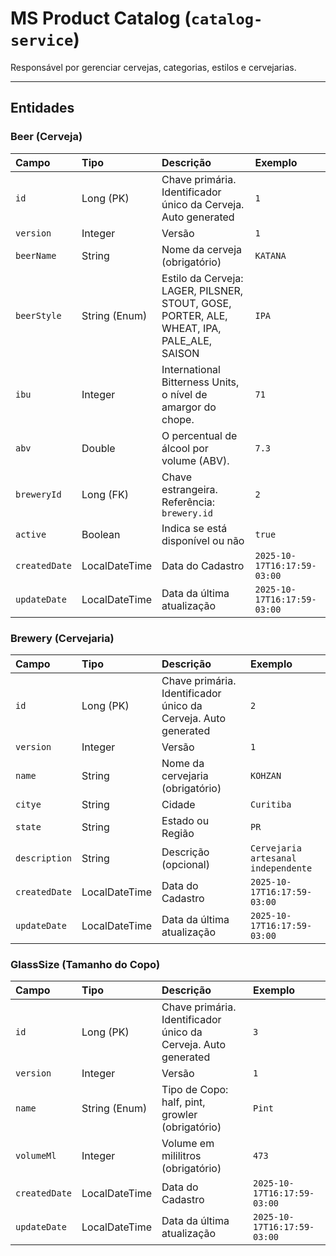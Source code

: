 # MS Product Catalog (`catalog-service`)

Responsável por gerenciar cervejas, categorias, estilos e cervejarias.

---

## Entidades

### Beer (Cerveja)

| Campo         | Tipo          | Descrição                                                                                 | Exemplo                     |
|:--------------|:--------------|:------------------------------------------------------------------------------------------|:----------------------------|
| `id`          | Long (PK)     | Chave primária. Identificador único da Cerveja. Auto generated                            | `1`                         |
| `version`     | Integer       | Versão                                                                                    | `1`                         |
| `beerName`    | String        | Nome da cerveja (obrigatório)                                                             | `KATANA`                    |
| `beerStyle`   | String (Enum) | Estilo da Cerveja: LAGER, PILSNER, STOUT, GOSE, PORTER, ALE, WHEAT, IPA, PALE_ALE, SAISON | `IPA`                       |
| `ibu`         | Integer       | International Bitterness Units, o nível de amargor do chope.                              | `71`                        |
| `abv`         | Double        | O percentual de álcool por volume (ABV).                                                  | `7.3`                       |
| `breweryId`   | Long (FK)     | Chave estrangeira. Referência: `brewery.id`                                               | `2`                         |
| `active`      | Boolean       | Indica se está disponível ou não                                                          | `true`                      |
| `createdDate` | LocalDateTime | Data do Cadastro                                                                          | `2025-10-17T16:17:59-03:00` |
| `updateDate`  | LocalDateTime | Data da última atualização                                                                | `2025-10-17T16:17:59-03:00` |

### Brewery (Cervejaria)

| Campo         | Tipo          | Descrição                                                      | Exemplo                             |
|:--------------|:--------------|:---------------------------------------------------------------|:------------------------------------|
| `id`          | Long (PK)     | Chave primária. Identificador único da Cerveja. Auto generated | `2`                                 |
| `version`     | Integer       | Versão                                                         | `1`                                 |
| `name`        | String        | Nome da cervejaria (obrigatório)                               | `KOHZAN`                            |
| `citye`       | String        | Cidade                                                         | `Curitiba`                          |
| `state`       | String        | Estado ou Região                                               | `PR`                                |
| `description` | String        | Descrição (opcional)                                           | `Cervejaria artesanal independente` |
| `createdDate` | LocalDateTime | Data do Cadastro                                               | `2025-10-17T16:17:59-03:00`         |
| `updateDate`  | LocalDateTime | Data da última atualização                                     | `2025-10-17T16:17:59-03:00`         |

### GlassSize (Tamanho do Copo)

| Campo         | Tipo          | Descrição                                                      | Exemplo                     |
|:--------------|:--------------|:---------------------------------------------------------------|:----------------------------|
| `id`          | Long (PK)     | Chave primária. Identificador único da Cerveja. Auto generated | `3`                         |
| `version`     | Integer       | Versão                                                         | `1`                         |
| `name`        | String (Enum) | Tipo de Copo: half, pint, growler (obrigatório)                | `Pint`                      |
| `volumeMl`    | Integer       | Volume em mililitros (obrigatório)                             | `473`                       |
| `createdDate` | LocalDateTime | Data do Cadastro                                               | `2025-10-17T16:17:59-03:00` |
| `updateDate`  | LocalDateTime | Data da última atualização                                     | `2025-10-17T16:17:59-03:00` |



